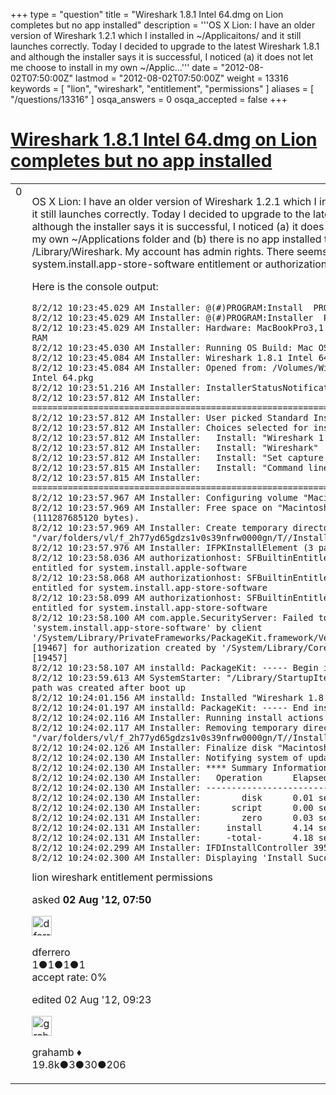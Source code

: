 +++
type = "question"
title = "Wireshark 1.8.1 Intel 64.dmg on Lion completes but no app installed"
description = '''OS X Lion: I have an older version of Wireshark 1.2.1 which I installed in ~/Applicaitons/ and it still launches correctly. Today I decided to upgrade to the latest Wireshark 1.8.1 and although the installer says it is successful, I noticed (a) it does not let me choose to install in my own ~/Applic...'''
date = "2012-08-02T07:50:00Z"
lastmod = "2012-08-02T07:50:00Z"
weight = 13316
keywords = [ "lion", "wireshark", "entitlement", "permissions" ]
aliases = [ "/questions/13316" ]
osqa_answers = 0
osqa_accepted = false
+++

<div class="headNormal">

# [Wireshark 1.8.1 Intel 64.dmg on Lion completes but no app installed](/questions/13316/wireshark-181-intel-64dmg-on-lion-completes-but-no-app-installed)

</div>

<div id="main-body">

<div id="askform">

<table id="question-table" style="width:100%;"><colgroup><col style="width: 50%" /><col style="width: 50%" /></colgroup><tbody><tr class="odd"><td style="width: 30px; vertical-align: top"><div class="vote-buttons"><div id="post-13316-score" class="post-score" title="current number of votes">0</div><div id="favorite-count" class="favorite-count"></div></div></td><td><div id="item-right"><div class="question-body"><p>OS X Lion: I have an older version of Wireshark 1.2.1 which I installed in ~/Applicaitons/ and it still launches correctly. Today I decided to upgrade to the latest Wireshark 1.8.1 and although the installer says it is successful, I noticed (a) it does not let me choose to install in my own ~/Applications folder and (b) there is no app installed to /Applications/Wireshark nor /Library/Wireshark. My account has admin rights. There seems to be some system.install.app-store-software entitlement or authorization problem. Any ideas?</p><p>Here is the console output:</p><pre><code>8/2/12 10:23:45.029 AM Installer: @(#)PROGRAM:Install  PROJECT:Install-690
8/2/12 10:23:45.029 AM Installer: @(#)PROGRAM:Installer  PROJECT:Installer-537
8/2/12 10:23:45.029 AM Installer: Hardware: MacBookPro3,1 @ 2.40 GHz (x 2), 6144 MB RAM
8/2/12 10:23:45.030 AM Installer: Running OS Build: Mac OS X 10.7.4 (11E53)
8/2/12 10:23:45.084 AM Installer: Wireshark 1.8.1 Intel 64  Installation Log
8/2/12 10:23:45.084 AM Installer: Opened from: /Volumes/Wireshark/Wireshark 1.8.1 Intel 64.pkg
8/2/12 10:23:51.216 AM Installer: InstallerStatusNotifications plugin loaded
8/2/12 10:23:57.812 AM Installer: ================================================================================
8/2/12 10:23:57.812 AM Installer: User picked Standard Install
8/2/12 10:23:57.812 AM Installer: Choices selected for installation:
8/2/12 10:23:57.812 AM Installer:   Install: &quot;Wireshark 1.8.1 Intel 64&quot;
8/2/12 10:23:57.812 AM Installer:   Install: &quot;Wireshark&quot;
8/2/12 10:23:57.812 AM Installer:   Install: &quot;Set capture permissions at startup&quot;
8/2/12 10:23:57.815 AM Installer:   Install: &quot;Command line utilities&quot;
8/2/12 10:23:57.815 AM Installer: ================================================================================
8/2/12 10:23:57.967 AM Installer: Configuring volume &quot;MacintoshSSD&quot;
8/2/12 10:23:57.969 AM Installer: Free space on &quot;MacintoshSSD&quot;: 111.29 GB (111287685120 bytes).
8/2/12 10:23:57.969 AM Installer: Create temporary directory &quot;/var/folders/vl/f_2h77yd65gdzs1v0s39nfrw0000gn/T//Install.19457DktKY3&quot;
8/2/12 10:23:57.976 AM Installer: IFPKInstallElement (3 packages)
8/2/12 10:23:58.036 AM authorizationhost: SFBuiltinEntitled: Installer.app is not entitled for system.install.apple-software
8/2/12 10:23:58.068 AM authorizationhost: SFBuiltinEntitled: Installer.app is not entitled for system.install.app-store-software
8/2/12 10:23:58.099 AM authorizationhost: SFBuiltinEntitled: Installer.app is not entitled for system.install.app-store-software
8/2/12 10:23:58.100 AM com.apple.SecurityServer: Failed to authorize right &#39;system.install.app-store-software&#39; by client &#39;/System/Library/PrivateFrameworks/PackageKit.framework/Versions/A/Resources/installd&#39; [19467] for authorization created by &#39;/System/Library/CoreServices/Installer.app&#39; [19457]
8/2/12 10:23:58.107 AM installd: PackageKit: ----- Begin install -----
8/2/12 10:23:59.613 AM SystemStarter: &quot;/Library/StartupItems&quot; failed sanity check: path was created after boot up
8/2/12 10:24:01.156 AM installd: Installed &quot;Wireshark 1.8.1 Intel 64&quot; ()
8/2/12 10:24:01.197 AM installd: PackageKit: ----- End install -----
8/2/12 10:24:02.116 AM Installer: Running install actions
8/2/12 10:24:02.117 AM Installer: Removing temporary directory &quot;/var/folders/vl/f_2h77yd65gdzs1v0s39nfrw0000gn/T//Install.19457DktKY3&quot;
8/2/12 10:24:02.126 AM Installer: Finalize disk &quot;MacintoshSSD&quot;
8/2/12 10:24:02.130 AM Installer: Notifying system of updated components
8/2/12 10:24:02.130 AM Installer: **** Summary Information ****
8/2/12 10:24:02.130 AM Installer:   Operation      Elapsed time
8/2/12 10:24:02.130 AM Installer: -----------------------------
8/2/12 10:24:02.130 AM Installer:        disk      0.01 seconds
8/2/12 10:24:02.130 AM Installer:      script      0.00 seconds
8/2/12 10:24:02.131 AM Installer:        zero      0.03 seconds
8/2/12 10:24:02.131 AM Installer:     install      4.14 seconds
8/2/12 10:24:02.131 AM Installer:     -total-      4.18 seconds
8/2/12 10:24:02.299 AM Installer: IFDInstallController 3950BB00 state = 5
8/2/12 10:24:02.300 AM Installer: Displaying &#39;Install Succeeded&#39; UI.</code></pre></div><div id="question-tags" class="tags-container tags">lion wireshark entitlement permissions</div><div id="question-controls" class="post-controls"></div><div class="post-update-info-container"><div class="post-update-info post-update-info-user"><p>asked <strong>02 Aug '12, 07:50</strong></p><img src="https://secure.gravatar.com/avatar/b29d817ac6609b67ccc9790ae58d89e0?s=32&amp;d=identicon&amp;r=g" class="gravatar" width="32" height="32" alt="dferrero&#39;s gravatar image" /><p>dferrero<br />
<span class="score" title="1 reputation points">1</span><span title="1 badges"><span class="badge1">●</span><span class="badgecount">1</span></span><span title="1 badges"><span class="silver">●</span><span class="badgecount">1</span></span><span title="1 badges"><span class="bronze">●</span><span class="badgecount">1</span></span><br />
<span class="accept_rate" title="Rate of the user&#39;s accepted answers">accept rate:</span> <span title="dferrero has no accepted answers">0%</span></p></div><div class="post-update-info post-update-info-edited"><p>edited 02 Aug '12, 09:23</p><img src="https://secure.gravatar.com/avatar/d2a7e24ca66604c749c7c88c1da8ff78?s=32&amp;d=identicon&amp;r=g" class="gravatar" width="32" height="32" alt="grahamb&#39;s gravatar image" /><p>grahamb ♦<br />
<span class="score" title="19834 reputation points"><span>19.8k</span></span><span title="3 badges"><span class="badge1">●</span><span class="badgecount">3</span></span><span title="30 badges"><span class="silver">●</span><span class="badgecount">30</span></span><span title="206 badges"><span class="bronze">●</span><span class="badgecount">206</span></span></p></div></div><div id="comments-container-13316" class="comments-container"></div><div id="comment-tools-13316" class="comment-tools"></div><div class="clear"></div><div id="comment-13316-form-container" class="comment-form-container"></div><div class="clear"></div></div></td></tr></tbody></table>

</div>

</div>

